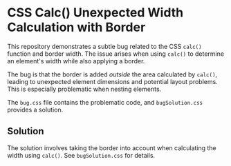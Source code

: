 # CSS Calc() Unexpected Width Calculation with Border

This repository demonstrates a subtle bug related to the CSS `calc()` function and border width.  The issue arises when using `calc()` to determine an element's width while also applying a border.

The bug is that the border is added *outside* the area calculated by `calc()`, leading to unexpected element dimensions and potential layout problems.  This is especially problematic when nesting elements.

The `bug.css` file contains the problematic code, and `bugSolution.css` provides a solution.

## Solution

The solution involves taking the border into account when calculating the width using `calc()`.  See `bugSolution.css` for details.